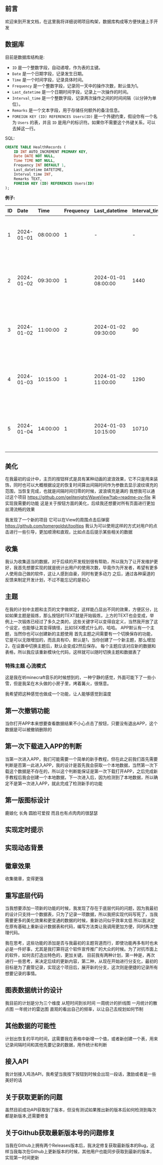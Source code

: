 ## 前言
欢迎来到开发文档，在这里我将详细说明项目构架，数据库构成等方便快速上手开发

## 数据库
目前是数据库结构是:
- `ID` 是一个整数字段，自动递增，作为表的主键。
- `Date` 是一个日期字段，记录发生日期。
- `Time` 是一个时间字段，记录具体时间。
- `Frequency` 是一个整数字段，记录同一天中的操作次数，默认值为1。
- `Last_datetime` 是一个日期时间字段，记录上一次操作的时间。
- `Interval_time` 是一个整数字段，记录两次操作之间的时间间隔（以分钟为单位）。
- `Remarks` 是一个文本字段，用于存储任何额外的备注信息。
- `FOREIGN KEY (ID) REFERENCES Users(ID)` 是一个外键约束，假设你有一个名为 `Users` 的表，并且 `ID` 是用户的标识符。如果你不需要这个外键关系，可以去掉这一行。

SQL:
```sql
CREATE TABLE HealthRecords (
    ID INT AUTO_INCREMENT PRIMARY KEY,
    Date DATE NOT NULL,
    Time TIME NOT NULL,
    Frequency INT DEFAULT 1,
    Last_datetime DATETIME,
    Interval_time INT,
    Remarks TEXT,
    FOREIGN KEY (ID) REFERENCES Users(ID)
);
```
**例子:**

| ID   | Date       | Time     | Frequency | Last_datetime       | Interval_time | 备注                       |
| :--- | :--------- | :------- | :-------- | :------------------ | :------------ | :------------------------- |
| 1    | 2024-01-01 | 08:00:00 | 1         | -                   | -             | 用户A的第一次记录          |
| 2    | 2024-01-02 | 09:30:00 | 1         | 2024-01-01 08:00:00 | 1440          | 用户A的第二次记录，间隔1天 |
| 3    | 2024-01-02 | 11:00:00 | 2         | 2024-01-02 09:30:00 | 90            | 用户A同一天第二次操作      |
| 4    | 2024-01-03 | 10:15:00 | 1         | 2024-01-02 11:00:00 | 1290          | 用户B的第一次记录，间隔1天 |
| 5    | 2024-01-04 | 14:00:00 | 1         | 2024-01-03 10:15:00 | 10710         | 用户A的记录，间隔2天       |


## 美化
在我最初的设计中，主页的按钮样式是具有某种动画的波浪效果，它不只是用来装饰，同时也可以大概根据设定的恢复时间算出间隔时间作为参数去显示波纹填充的范围，当恢复完成，也就是间隔时间归零的时候，波浪填充是满的
我想我可以通过这个项目 https://github.com/gelitenight/WaveView?tab=readme-ov-file 来实现我需要的功能
这是关于按钮方面的美化，后续我还想要对所有页面进行更加丝滑流畅的效果

我发现了一个新的项目 它可以在View的周围点击后弹窗 https://github.com/tomergoldst/tooltips 我认为可以使用这样的方式对用户的点击进行一些引导，更加顺滑和直观，比如点击后提示某些相关的数据

## 收集
我认为收集适当的数据，对于后续的开发规划很有帮助，所以我为了让开发维护更好，我首先想要实现的就是统计出用户的使用次数，毕竟作为开发者，希望有更多人使用自己做的软件，这让人感到自豪，同时有更多动力
之后，通过各种渠道的反馈来制定开发计划，不过不能忘记的是初心


## 主题
在我的计划中主题和主页的文字做绑定，这样能凸显出不同的效果，方便区分，比如如果主题是锻炼，那么按钮的TEXT就是开始锻炼，上方的TEXT也会变成，举例上一次锻炼已经过了多久之类的，这些关键字可以变得自定义，当然我开放了这个设定，也能够让其变得搞怪，比如SEX模式什么的，哈哈。
APP默认有一个主题，当然你也可以创建新的主题使用
首先主题之间需要有一个切换保存的功能，它是可以无限增加的，而且具有ID，默认是1，当你创建了一个新主题，那么增加2，在设置中切换主题后，默认会变成2然后保存。
每个主题应该对应新的数据和表格，所以我应该重新模块化代码，这样就可以随时切换主题和数据表了

### 特殊主题 心流模式

这是我在听minecraft音乐的时候想到的，一种宁静的感觉，外面可能下了一些小雪，但是我呆在木头做的小房子里，烤着篝火，很惬意。

我希望把这种感觉也做成一个功能，让人能够感觉到温度




## 第一次撤销功能
当你打开APP本来想要查看数据结果不小心点击了按钮，只要没有退出APP，这个数据是可以被撤销删除的

## 第一次下载进入APP的判断
当第一次进入APP，我们可能需要一个简单的新手教程，但在此之前我们首先需要判断是否第一此进入APP，我的设计是首先我会获取一个本地数据，当然第一次下载这个数据是不存在的，所以这个判断能保证是第一次下载打开APP，之后完成新手教程后我会创建一个本地数据，下一次进入后，因为检测到了本地数据，所以确定不是第一次进入APP，就此完成了检测新手的功能

## 第一版图标设计
鹿娘化 长角 圆脸可爱捏 而且也有点肉肉的很瑟瑟

## 实现定时提示


## 实现动态背景


## 徽章效果
收集徽章，变得更强

## 重写底层代码
当我想要添加一项新的功能的时候，我发现了存在于底层代码的问题，因为我最初的设计只支持一个数据表，只为了记录一项数据，所以我把实现代码写死了，当我需要更多的美化效果和更变通的数据的时候，重新访问似乎效率太低
所以我决定在原有基础上重新设计数据表和代码，编写方法类让我调用更加方便，同时再次整理代码。

我在思考，这些功能的添加是否与我最初的主题背道而行，即使功能再多有时也未必是一件好事，尤其是我打算将这个软件宣传推广的大众的时候。为了对抗市面上的软件，如何去打造出特色的，更加关键。
目前我有两种计划，第一种是，再次进行一些思考，来决定后续的更新内容，第二种，从现在开始进行分支化，最初的目标是为了鹿管记录，实现这个项目后，展开新的分支，这次则是便捷的记录所有想要记录的事情。

## 图表数据统计的设计
我目前的计划是分为三个维度 从短时间到长时间 一周统计的折线图 一月统计的散点图 一年统计的雷达图 直观的看出自己的频率，以让自己去规划如何节制



## 其他数据的可能性
计划出恢复的平均时间，这需要我在表格中新增一个值，或者新创建一个表，用来记录间隔时间和其他先要记录的数据，用作统计和判断

## 接入API
我计划接入鸡汤API，我希望当我按下按钮到时候会出现一段话，激励或者是一些美好的话


## 关于获取更新的问题
虽然目前成功API获取到了版本，但没有测试如果推出新的版本后如何检测到每次都是新版本,还需要修复


## 关于Github获取最新版本号的问题修复
当我在Github上拥有两个Releases版本后，我决定修复获取最新版本的Bug，这样当我每次在Github上更新版本的时候，其他用户也能同步获取到最新的版本，实现第一时间更新


